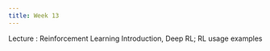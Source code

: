 ```yaml
---
title: Week 13
---
```


Lecture
: Reinforcement Learning Introduction, Deep RL; RL usage examples

<!-- Activity
: RL Examples -->
